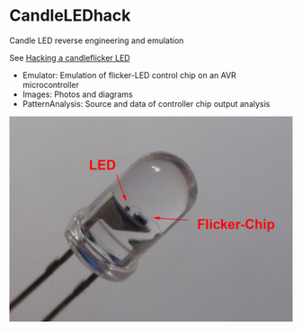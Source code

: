 CandleLEDhack
=============

Candle LED reverse engineering and emulation

See [Hacking a candleflicker LED](http://cpldcpu.wordpress.com/2013/12/08/hacking-a-candleflicker-led/)

* Emulator: Emulation of flicker-LED control chip on an AVR microcontroller
* Images: Photos and diagrams
* PatternAnalysis: Source and data of controller chip output analysis


![Front](images/flicker-chip.jpg)





